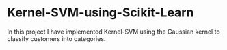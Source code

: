 # Kernel-SVM-using-Scikit-Learn
In this project I have implemented Kernel-SVM using the Gaussian kernel to classify customers into categories. 

